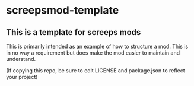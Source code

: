 # screepsmod-template

## This is a template for screeps mods

This is primarily intended as an example of how to structure a mod. 
This is in no way a requirement but does make the mod easier to maintain and understand.

(If copying this repo, be sure to edit LICENSE and package.json to reflect your project)